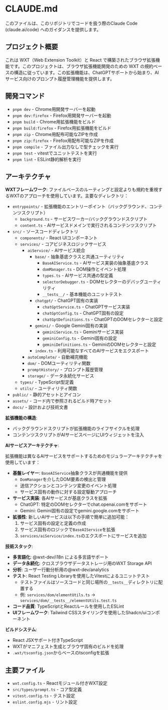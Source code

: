# CLAUDE.md

このファイルは、このリポジトリでコードを扱う際のClaude Code (claude.ai/code) へのガイダンスを提供します。

## プロジェクト概要

これは WXT（Web Extension Toolkit）と React で構築されたブラウザ拡張機能です。このプロジェクトは、ブラウザ拡張機能開発のための WXT の規約ベースの構造に従っています。この拡張機能は、ChatGPTサポートから始まり、AIサービス向けのプロンプト履歴管理機能を提供します。

## 開発コマンド

- `pnpm dev` - Chrome用開発サーバーを起動
- `pnpm dev:firefox` - Firefox用開発サーバーを起動
- `pnpm build` - Chrome用拡張機能をビルド
- `pnpm build:firefox` - Firefox用拡張機能をビルド
- `pnpm zip` - Chrome用配布可能なZIPを作成
- `pnpm zip:firefox` - Firefox用配布可能なZIPを作成
- `pnpm compile` - ファイル出力なしで型チェックを実行
- `pnpm test` - vitestでユニットテストを実行
- `pnpm lint` - ESLint静的解析を実行

## アーキテクチャ

**WXTフレームワーク**: ファイルベースのルーティングと設定よりも規約を重視するWXTのアプローチを使用しています。主要なディレクトリ：

- `entrypoints/` - 拡張機能のエントリーポイント（バックグラウンド、コンテンツスクリプト）
  - `background.ts` - サービスワーカー/バックグラウンドスクリプト
  - `content.ts` - AIサービスドメインで実行されるコンテンツスクリプト
- `src/` - ソースコードディレクトリ
  - `components/` - React UIコンポーネント
  - `services/` - コアビジネスロジックサービス
    - `aiService/` - AIサービス統合
      - `base/` - 抽象基底クラスと共通ユーティリティ
        - `BaseAIService.ts` - AIサービス実装の抽象基底クラス
        - `domManager.ts` - DOM操作とイベント処理
        - `types.ts` - AIサービス共通の型定義
        - `selectorDebugger.ts` - DOMセレクターのデバッグユーティリティ
        - `__tests__/` - 基本機能のユニットテスト
      - `chatgpt/` - ChatGPT固有の実装
        - `chatGptService.ts` - ChatGPTサービス実装
        - `chatGptConfig.ts` - ChatGPT固有の設定
        - `chatGptDefinitions.ts` - ChatGPTのDOMセレクターと設定
      - `gemini/` - Google Gemini固有の実装
        - `geminiService.ts` - Geminiサービス実装
        - `geminiConfig.ts` - Gemini固有の設定
        - `geminiDefinitions.ts` - GeminiのDOMセレクターと設定
      - `index.ts` - 利用可能なすべてのAIサービスをエクスポート
    - `autoComplete/` - 自動補完機能
    - `dom/` - DOMユーティリティ関数
    - `promptHistory/` - プロンプト履歴管理
    - `storage/` - データ永続化サービス
  - `types/` - TypeScript型定義
  - `utils/` - ユーティリティ関数
- `public/` - 静的アセットとアイコン
- `assets/` - コード内で参照されるビルド時アセット
- `docs/` - 設計および技術文書

**拡張機能の構造**:

- バックグラウンドスクリプトが拡張機能のライフサイクルを処理
- コンテンツスクリプトがAIサービスページにUIウィジェットを注入

**AIサービスアーキテクチャ**:

拡張機能は異なるAIサービスをサポートするためのモジュラーアーキテクチャを使用しています：

- **基盤レイヤー**: `BaseAIService`抽象クラスが共通機能を提供
  - `DomManager`を介したDOM要素の検出と管理
  - 送信アクションとコンテンツ変更のイベント処理
  - サービス固有の動作に対する設定駆動アプローチ
- **サービス実装**: 各AIサービスが基底クラスを拡張
  - ChatGPT: 特定のDOMセレクターでchat.openai.comをサポート
  - Gemini: Gemini固有の設定でgemini.google.comをサポート
- **拡張性**: 新しいAIサービスは以下の手順で簡単に追加可能：
  1. サービス固有の設定と定義の作成
  2. サービス固有のロジックで`BaseAIService`を拡張
  3. `services/aiService/index.ts`のエクスポートにサービスを追加

**技術スタック**:

- **多言語化**: @wxt-dev/i18n による多言語サポート
- **データ永続化**: クロスブラウザデータストレージ用のWXT Storage API
- **分析**: ユーザー行動分析用の@wxt-dev/analytics
- **テスト**: React Testing Libraryを使用したVitestによるユニットテスト
  - テストファイルはソースコードと同じ場所の`__tests__`ディレクトリに配置する
  - 例: `services/dom/elementUtils.ts` → `services/dom/__tests__/elementUtils.test.ts`
- **コード品質**: TypeScriptとReactルールを使用したESLint
- **UIフレームワーク**: Tailwind CSSスタイリングを使用したShadcn/uiコンポーネント

**ビルドシステム**:

- React JSXサポート付きTypeScript
- WXTがマニフェスト生成とブラウザ固有のビルドを処理
- `.wxt/tsconfig.json`からベースのtsconfigを拡張

## 主要ファイル

- `wxt.config.ts` - Reactモジュール付きWXT設定
- `src/types/prompt.ts` - コア型定義
- `vitest.config.ts` - テスト設定
- `eslint.config.mjs` - リント設定
